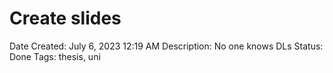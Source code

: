 # Create slides

Date Created: July 6, 2023 12:19 AM
Description: No one knows DLs
Status: Done
Tags: thesis, uni
